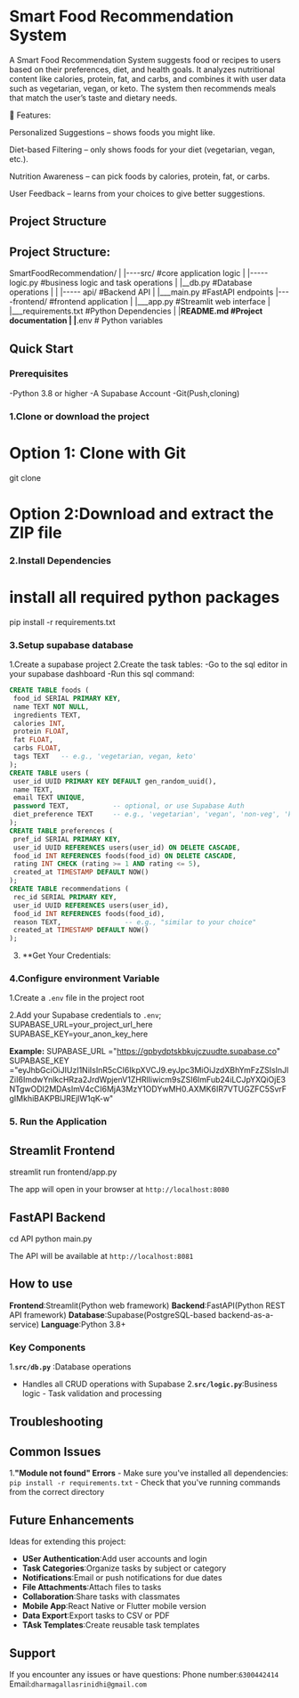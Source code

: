 # Smart Food Recommendation System

A Smart Food Recommendation System suggests food or recipes to users based on their preferences, diet, and health goals.
It analyzes nutritional content like calories, protein, fat, and carbs, and combines it with user data such as vegetarian, vegan, or keto.
The system then recommends meals that match the user’s taste and dietary needs.

🔹 Features:

Personalized Suggestions – shows foods you might like.

Diet-based Filtering – only shows foods for your diet (vegetarian, vegan, etc.).

Nutrition Awareness – can pick foods by calories, protein, fat, or carbs.

User Feedback – learns from your choices to give better suggestions.

## Project Structure

## Project Structure:

 SmartFoodRecommendation/
|
|----src/             #core application logic
|    |-----logic.py   #business logic and task 
operations
|     |__db.py        #Database operations
|
|
|----- api/            #Backend API
|        |___main.py   #FastAPI endpoints
|----frontend/         #frontend application
|      |___app.py      #Streamlit web interface
|
|___requirements.txt    #Python Dependencies
|
|____README.md          #Project documentation
|
|____.env               # Python variables  




## Quick Start

### Prerequisites

-Python 3.8 or higher
-A Supabase Account
-Git(Push,cloning)
 
### 1.Clone or download the project
 # Option 1: Clone with Git
 git clone <repository url>

 # Option 2:Download and extract the ZIP file

### 2.Install Dependencies
  
  # install all required python packages
  pip install -r  requirements.txt

###  3.Setup supabase database

1.Create a supabase project
2.Create the task tables:
   -Go to the sql editor in your supabase  dashboard
   -Run this sql command:
   ```sql
CREATE TABLE foods (
    food_id SERIAL PRIMARY KEY,
    name TEXT NOT NULL,
    ingredients TEXT,
    calories INT,
    protein FLOAT,
    fat FLOAT,
    carbs FLOAT,
    tags TEXT   -- e.g., 'vegetarian, vegan, keto'
);
CREATE TABLE users (
    user_id UUID PRIMARY KEY DEFAULT gen_random_uuid(),
    name TEXT,
    email TEXT UNIQUE,
    password TEXT,           -- optional, or use Supabase Auth
    diet_preference TEXT     -- e.g., 'vegetarian', 'vegan', 'non-veg', 'keto'
);
CREATE TABLE preferences (
    pref_id SERIAL PRIMARY KEY,
    user_id UUID REFERENCES users(user_id) ON DELETE CASCADE,
    food_id INT REFERENCES foods(food_id) ON DELETE CASCADE,
    rating INT CHECK (rating >= 1 AND rating <= 5),
    created_at TIMESTAMP DEFAULT NOW()
);
CREATE TABLE recommendations (
    rec_id SERIAL PRIMARY KEY,
    user_id UUID REFERENCES users(user_id),
    food_id INT REFERENCES foods(food_id),
    reason TEXT,                -- e.g., "similar to your choice"
    created_at TIMESTAMP DEFAULT NOW()
);

```
3. **Get Your Credentials:

### 4.Configure environment Variable

1.Create a `.env` file in the project root

2.Add your Supabase credentials to `.env`;
SUPABASE_URL=your_project_url_here
SUPABASE_KEY=your_anon_key_here

**Example:**
SUPABASE_URL ="https://gpbydptskbkujczuudte.supabase.co"
SUPABASE_KEY ="eyJhbGciOiJIUzI1NiIsInR5cCI6IkpXVCJ9.eyJpc3MiOiJzdXBhYmFzZSIsInJlZiI6ImdwYnlkcHRza2JrdWpjenV1ZHRlIiwicm9sZSI6ImFub24iLCJpYXQiOjE3NTgwODI2MDAsImV4cCI6MjA3MzY1ODYwMH0.AXMK6IR7VTUGZFC5SvrFgIMkhiBAKPBlJREjlW1qK-w"



### 5. Run the Application

## Streamlit Frontend
streamlit run frontend/app.py

The app will open in your browser at `http://localhost:8080`

## FastAPI Backend

cd API
python main.py
 
The API will be available at `http://localhost:8081`

## How to use

**Frontend**:Streamlit(Python web framework)
**Backend**:FastAPI(Python REST API framework)
**Database**:Supabase(PostgreSQL-based backend-as-a-service)
**Language**:Python 3.8+

### Key Components

1.**`src/db.py`** :Database operations
   - Handles all CRUD operations with Supabase
2.**`src/logic.py`**:Business logic
    - Task validation and processing


## Troubleshooting

## Common Issues

1.**"Module not found" Errors**
     - Make sure you've installed all dependencies: `pip install -r requirements.txt`
     - Check that you've running commands from the correct directory
    
## Future Enhancements

Ideas for extending this project:

- **USer Authentication**:Add user accounts and login
- **Task Categories**:Organize tasks by subject or category
- **Notifications**:Email or push notifications for due dates
- **File Attachments**:Attach files to tasks
- **Collaboration**:Share tasks with classmates
- **Mobile App**:React Native or Flutter mobile version
- **Data Export**:Export tasks to CSV or PDF
-  **TAsk Templates**:Create reusable task templates

## Support

If you encounter any issues or have questions:
Phone number:`6300442414`
Email:`dharmagallasrinidhi@gmail.com`